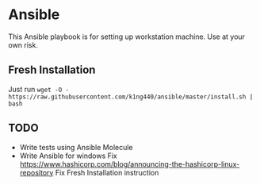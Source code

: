 # Ansible
This Ansible playbook is for setting up workstation machine. Use at your own risk.

## Fresh Installation
Just run
`wget -O - https://raw.githubusercontent.com/k1ng440/ansible/master/install.sh | bash`


## TODO 
- Write tests using Ansible Molecule
- Write Ansible for windows
Fix https://www.hashicorp.com/blog/announcing-the-hashicorp-linux-repository
Fix Fresh Installation instruction

